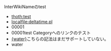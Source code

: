 InterWikiNameのtest
* [thoth:test](thoth:test)
* [localfile:deltatime.pl](localfile:deltatime.pl)
* 00001
* 00001test
Categoryへのリンクのテスト
* [{water}]({water})こちらの記法はまだサポートしていない。
* water


